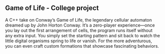 ## Game of Life - College project
A C++ take on Conway’s Game of Life, the legendary cellular automaton dreamed up by John Horton Conway. It’s a zero-player experience—once you lay out the first arrangement of cells, the program runs itself without any extra input. You simply set the starting pattern and sit back to watch the little digital organisms spring to life or vanish. For the more adventurous, you can even craft custom formations that showcase fascinating behaviors.
